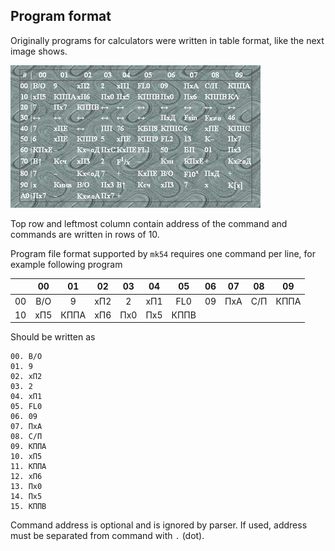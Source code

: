 Program format
--------------

Originally programs for calculators were written in table format, like the next image shows.

![program](program.jpg)

Top row and leftmost column contain address of the command and commands are written in rows of 10.

Program file format supported by `mk54` requires one command per line, for example following program

|      |  00   |  01   |   02 |   03 |  04  |  05  |  06  |  07 |  08 |  09  |
|:----:|:-----:|:-----:|:----:|:----:|:----:|:----:|:----:|:---:|:---:|:----:|
|   00 |   В/О |    9  |  хП2 |   2  |  хП1 |  FL0 |  09  | ПхА | С/П | КППА |
|   10 |   хП5 |  КППА |  хП6 |  Пх0 |  Пх5 | КППВ |      |     |     |      |

Should be written as

    00. В/О
    01. 9 
    02. хП2
    03. 2 
    04. хП1 
    05. FL0
    06. 09
    07. ПхА
    08. С/П
    09. КППА
    10. хП5
    11. КППА
    12. хП6
    13. Пх0 
    14. Пх5
    15. КППВ

Command address is optional and is ignored by parser. If used, address must be separated from command with `.` (dot).